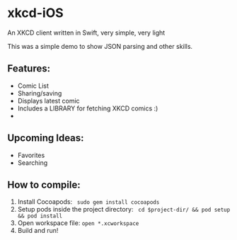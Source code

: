 # xkcd-iOS
An XKCD client written in Swift, very simple, very light

This was a simple demo to show JSON parsing and other skills. 

## Features:
* Comic List
* Sharing/saving
* Displays latest comic
* Includes a LIBRARY for fetching XKCD comics :)
* 

## Upcoming Ideas:
* Favorites
* Searching


## How to compile:
1. Install Cocoapods: ` sudo gem install cocoapods`
2. Setup pods inside the project directory: ` cd $project-dir/ && pod setup && pod install`
3. Open workspace file: `open *.xcworkspace`
4. Build and run!
